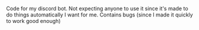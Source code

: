 Code for my discord bot. Not expecting anyone to use it since it's made to do things automatically I want for me. Contains bugs (since I made it quickly to work good enough)
